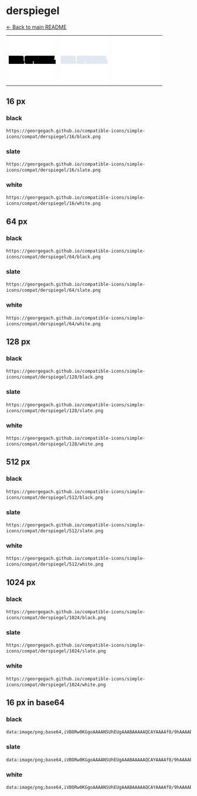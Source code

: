 # derspiegel

[← Back to main README](../../README.md)

<table><tr>
  <td><img src="./128/black.png" width="128" alt="derspiegel black icon" /></td>
  <td><img src="./128/slate.png" width="128" alt="derspiegel slate icon" /></td>
  <td><img src="./128/white.png" width="128" alt="derspiegel white icon" /></td>
</tr></table>

## 16 px

### black
```
https://georgegach.github.io/compatible-icons/simple-icons/compat/derspiegel/16/black.png
```

### slate
```
https://georgegach.github.io/compatible-icons/simple-icons/compat/derspiegel/16/slate.png
```

### white
```
https://georgegach.github.io/compatible-icons/simple-icons/compat/derspiegel/16/white.png
```

## 64 px

### black
```
https://georgegach.github.io/compatible-icons/simple-icons/compat/derspiegel/64/black.png
```

### slate
```
https://georgegach.github.io/compatible-icons/simple-icons/compat/derspiegel/64/slate.png
```

### white
```
https://georgegach.github.io/compatible-icons/simple-icons/compat/derspiegel/64/white.png
```

## 128 px

### black
```
https://georgegach.github.io/compatible-icons/simple-icons/compat/derspiegel/128/black.png
```

### slate
```
https://georgegach.github.io/compatible-icons/simple-icons/compat/derspiegel/128/slate.png
```

### white
```
https://georgegach.github.io/compatible-icons/simple-icons/compat/derspiegel/128/white.png
```

## 512 px

### black
```
https://georgegach.github.io/compatible-icons/simple-icons/compat/derspiegel/512/black.png
```

### slate
```
https://georgegach.github.io/compatible-icons/simple-icons/compat/derspiegel/512/slate.png
```

### white
```
https://georgegach.github.io/compatible-icons/simple-icons/compat/derspiegel/512/white.png
```

## 1024 px

### black
```
https://georgegach.github.io/compatible-icons/simple-icons/compat/derspiegel/1024/black.png
```

### slate
```
https://georgegach.github.io/compatible-icons/simple-icons/compat/derspiegel/1024/slate.png
```

### white
```
https://georgegach.github.io/compatible-icons/simple-icons/compat/derspiegel/1024/white.png
```

## 16 px in base64

### black
```
data:image/png;base64,iVBORw0KGgoAAAANSUhEUgAAABAAAAAQCAYAAAAf8/9hAAAABmJLR0QA/wD/AP+gvaeTAAAAaElEQVQ4je3PwQmDABAEwIlEu0ghFpB+bMlW8kgFwb9gFSomnw2IoF8/Liy73O0dd1w4Hzc0GFFhwYAOz/S/0QJz5u7JdhLY8rVT37LdW/BZ+f5oyf+FCWXOgjfq+AGP1QtFuEQvnI4faWEts9OLUvsAAAAASUVORK5CYII=
```

### slate
```
data:image/png;base64,iVBORw0KGgoAAAANSUhEUgAAABAAAAAQCAYAAAAf8/9hAAAABmJLR0QA/wD/AP+gvaeTAAAAlElEQVQ4je2PsU3DYBhE332/8QDpMwgFJWswA6zEKkgZwT2WC5fQQnyXIopAsqKUafzq09072Lg/+py/X5XlJ2o92DFT37dhcZ5tCwhVwlRlOQJYraMwyaBx/sr/xgRAH1Kebs5H77VSEkje/YUYr/vnpQt6U5bfqD2ATRU6clCnx3OBJ6v2lwturTBFYcxKYOMenAC3MkAnngtNqQAAAABJRU5ErkJggg==
```

### white
```
data:image/png;base64,iVBORw0KGgoAAAANSUhEUgAAABAAAAAQCAYAAAAf8/9hAAAABmJLR0QA/wD/AP+gvaeTAAAAaUlEQVQ4je3PwQmDAAyF4U/RbuEgDtB9dKSu0kMnEO+CU1gxveQgpfbqxR/Ce4TkkXBxPkVEdFhww4YZI+4oEKkl1tyrcnYUv3ke9L95HAUMOz/9S6jQ4406z4IX2vQzmt0LZdaWenE6H3mHkFTu6pjvAAAAAElFTkSuQmCC
```

